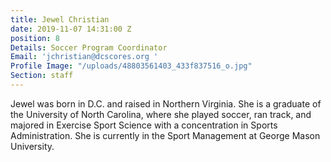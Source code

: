 ```yaml
---
title: Jewel Christian
date: 2019-11-07 14:31:00 Z
position: 8
Details: Soccer Program Coordinator
Email: 'jchristian@dcscores.org '
Profile Image: "/uploads/48803561403_433f837516_o.jpg"
Section: staff
---
```


Jewel was born in D.C. and raised in Northern Virginia. She is a graduate of the University of North Carolina, where she played soccer, ran track, and majored in Exercise Sport Science with a concentration in Sports Administration. She is currently in the Sport Management at George Mason University.